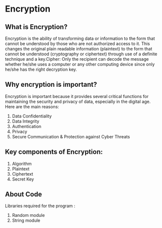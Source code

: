 # Encryption

## What is Encryption?
Encryption is the ability of transforming data or information to the form that cannot be understood by those who are not authorized access to it. This changes the original plain readable information (plaintext) to the form that cannot be understood (cryptography or ciphertext) through use of a definite technique and a key.Cipher: Only the recipient can decode the message whether he/she uses a computer or any other computing device since only he/she has the right decryption key.

## Why encryption is important?

Encryption is important because it provides several critical functions for maintaining the security and privacy of data, especially in the digital age. Here are the main reasons:

1. Data Confidentiality
2. Data Integrity
3. Authentication
4. Privacy
5. Secure Communication & Protection against Cyber Threats

## Key components of Encryption:
1. Algorithm
2. Plaintext
3. Ciphertext
4. Secret Key

## About Code
Libraries required for the program :
1. Random module
2. String module
